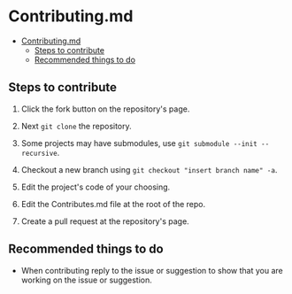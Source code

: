# Contributing.md

<!-- @import "[TOC]" {cmd="toc" depthFrom=1 depthTo=6 orderedList=false} -->

<!-- code_chunk_output -->

- [Contributing.md](#contributingmd)
  - [Steps to contribute](#steps-to-contribute)
  - [Recommended things to do](#recommended-things-to-do)

<!-- /code_chunk_output -->

## Steps to contribute

1. Click the fork button on the repository's page.

2. Next `git clone` the repository.

3. Some projects may have submodules, use `git submodule --init --recursive`.
4. Checkout a new branch using `git checkout "insert branch name" -a`.

5. Edit the project's code of your choosing.

6. Edit the Contributes.md file at the root of the repo.

7. Create a pull request at the repository's page.

## Recommended things to do

- When contributing reply to the issue or suggestion to show that you are working on the issue or suggestion.
